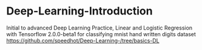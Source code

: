 # Deep-Learning-Introduction
Initial to advanced Deep Learning Practice,
Linear and Logistic Regression with Tensorflow 2.0.0-beta1 for classifying mnist hand written digits dataset https://github.com/speedhot/Deep-Learning-/tree/basics-DL 
